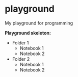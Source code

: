 # playground
My playground for programming

**Playground skeleton:**
- Folder 1
  - Notebook 1
  - Notebook 2
- Folder 2
  - Notebook 1
  - Notebook 2
